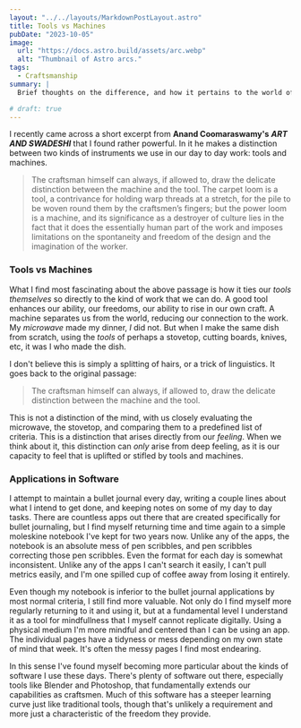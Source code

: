 ```yaml
---
layout: "../../layouts/MarkdownPostLayout.astro"
title: Tools vs Machines
pubDate: "2023-10-05"
image:
  url: "https://docs.astro.build/assets/arc.webp"
  alt: "Thumbnail of Astro arcs."
tags:
  - Craftsmanship
summary: |
  Brief thoughts on the difference, and how it pertains to the world of software.

# draft: true
---
```


I recently came across a short excerpt from **Anand Coomaraswamy's** **_ART AND SWADESHI_** that I found rather powerful. In it he makes a distinction between two kinds of instruments we use in our day to day work: tools and machines.

> The craftsman himself can always, if allowed to, draw the delicate distinction between the machine and the tool. The carpet loom is a tool, a contrivance for holding warp threads at a stretch, for the pile to be woven round them by the craftsmen’s fingers; but the power loom is a machine, and its significance as a destroyer of culture lies in the fact that it does the essentially human part of the work and imposes limitations on the spontaneity and freedom of the design and the imagination of the worker.

### Tools vs Machines

What I find most fascinating about the above passage is how it ties our _tools themselves_ so directly to the kind of work that we can do. A good tool enhances our ability, our freedoms, our ability to rise in our own craft. A machine separates us from the world, reducing our connection to the work. My _microwave_ made my dinner, _I_ did not. But when I make the same dish from scratch, using the _tools_ of perhaps a stovetop, cutting boards, knives, etc, it was I who made the dish.

I don't believe this is simply a splitting of hairs, or a trick of linguistics. It goes back to the original passage:

> The craftsman himself can always, if allowed to, draw the delicate distinction between the machine and the tool.

This is not a distinction of the mind, with us closely evaluating the microwave, the stovetop, and comparing them to a predefined list of criteria. This is a distinction that arises directly from our _feeling_. When we think about it, this distinction can _only_ arise from deep feeling, as it is our capacity to feel that is uplifted or stifled by tools and machines.

### Applications in Software

I attempt to maintain a bullet journal every day, writing a couple lines about what I intend to get done, and keeping notes on some of my day to day tasks. There are countless apps out there that are created specifically for bullet journaling, but I find myself returning time and time again to a simple moleskine notebook I've kept for two years now. Unlike any of the apps, the notebook is an absolute mess of pen scribbles, and pen scribbles correcting those pen scribbles. Even the format for each day is somewhat inconsistent. Unlike any of the apps I can't search it easily, I can't pull metrics easily, and I'm one spilled cup of coffee away from losing it entirely.

Even though my notebook is inferior to the bullet journal applications by most normal criteria, I still find more valuable. Not only do I find myself more regularly returning to it and using it, but at a fundamental level I understand it as a tool for mindfullness that I myself cannot replicate digitally. Using a physical medium I'm more mindful and centered than I can be using an app. The individual pages have a tidyness or mess depending on my own state of mind that week. It's often the messy pages I find most endearing.

In this sense I've found myself becoming more particular about the kinds of software I use these days. There's plenty of software out there, especially tools like Blender and Photoshop, that fundamentally extends our capabilities as craftsmen. Much of this software has a steeper learning curve just like traditional tools, though that's unlikely a requirement and more just a characteristic of the freedom they provide.
